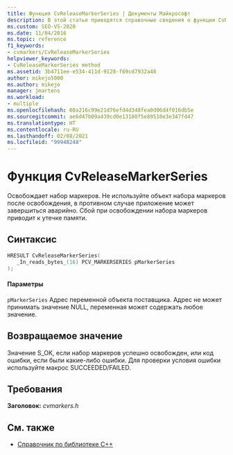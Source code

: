 ```yaml
---
title: Функция CvReleaseMarkerSeries | Документы Майкрософт
description: В этой статье приводятся справочные сведения о функции CvReleaseMarkerSeries из пакета SDK визуализатора параллелизма (библиотека C).
ms.custom: SEO-VS-2020
ms.date: 11/04/2016
ms.topic: reference
f1_keywords:
- cvmarkers/CvReleaseMarkerSeries
helpviewer_keywords:
- CvReleaseMarkerSeries method
ms.assetid: 3b4711ee-e534-411d-9128-f69cd7932a48
author: mikejo5000
ms.author: mikejo
manager: jmartens
ms.workload:
- multiple
ms.openlocfilehash: 60a216c99e21d76efd4d348fea0d06d4f016db5e
ms.sourcegitcommit: ae6d47b09a439cd0e13180f5e89510e3e347fd47
ms.translationtype: HT
ms.contentlocale: ru-RU
ms.lasthandoff: 02/08/2021
ms.locfileid: "99948248"
---
```

# <a name="cvreleasemarkerseries-function"></a>Функция CvReleaseMarkerSeries
Освобождает набор маркеров. Не используйте объект набора маркеров после освобождения, в противном случае приложение может завершиться аварийно. Сбой при освобождении набора маркеров приводит к утечке памяти.

## <a name="syntax"></a>Синтаксис

```C
HRESULT CvReleaseMarkerSeries(
   _In_reads_bytes_(16) PCV_MARKERSERIES pMarkerSeries
);
```

#### <a name="parameters"></a>Параметры
 `pMarkerSeries` Адрес переменной объекта поставщика. Адрес не может принимать значение NULL, переменная может содержать любое значение.

## <a name="return-value"></a>Возвращаемое значение
 Значение S_OK, если набор маркеров успешно освобожден, или код ошибки, если были какие-либо ошибки. Для проверки условия ошибки используйте макрос SUCCEEDED/FAILED.

## <a name="requirements"></a>Требования
 **Заголовок:** *cvmarkers.h*

## <a name="see-also"></a>См. также
- [Справочник по библиотеке C++](../profiling/cpp-library-reference.md)